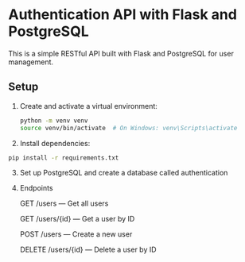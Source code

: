 # Authentication API with Flask and PostgreSQL

This is a simple RESTful API built with Flask and PostgreSQL for user management.

## Setup

1. Create and activate a virtual environment:
   ```bash
   python -m venv venv
   source venv/bin/activate  # On Windows: venv\Scripts\activate
2. Install dependencies:
  ```bash
  pip install -r requirements.txt
```
3. Set up PostgreSQL and create a database called authentication
4. Endpoints

    GET /users — Get all users

    GET /users/{id} — Get a user by ID

    POST /users — Create a new user

    DELETE /users/{id} — Delete a user by ID

